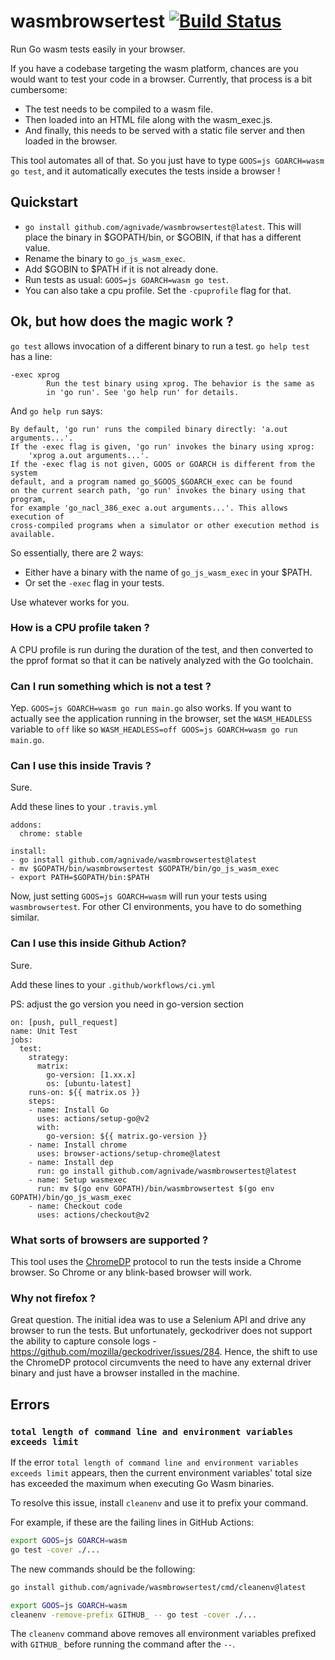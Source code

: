 # wasmbrowsertest [![Build Status](https://travis-ci.org/agnivade/wasmbrowsertest.svg?branch=master)](https://travis-ci.org/agnivade/wasmbrowsertest)

Run Go wasm tests easily in your browser.

If you have a codebase targeting the wasm platform, chances are you would want to test your code in a browser. Currently, that process is a bit cumbersome:
- The test needs to be compiled to a wasm file.
- Then loaded into an HTML file along with the wasm_exec.js.
- And finally, this needs to be served with a static file server and then loaded in the browser.

This tool automates all of that. So you just have to type `GOOS=js GOARCH=wasm go test`, and it automatically executes the tests inside a browser !

## Quickstart

- `go install github.com/agnivade/wasmbrowsertest@latest`. This will place the binary in $GOPATH/bin, or $GOBIN, if that has a different value.
- Rename the binary to `go_js_wasm_exec`.
- Add $GOBIN to $PATH if it is not already done.
- Run tests as usual: `GOOS=js GOARCH=wasm go test`.
- You can also take a cpu profile. Set the `-cpuprofile` flag for that.

## Ok, but how does the magic work ?

`go test` allows invocation of a different binary to run a test. `go help test` has a line: 

```
-exec xprog
	    Run the test binary using xprog. The behavior is the same as
	    in 'go run'. See 'go help run' for details.
```

And `go help run` says:

```
By default, 'go run' runs the compiled binary directly: 'a.out arguments...'.
If the -exec flag is given, 'go run' invokes the binary using xprog:
	'xprog a.out arguments...'.
If the -exec flag is not given, GOOS or GOARCH is different from the system
default, and a program named go_$GOOS_$GOARCH_exec can be found
on the current search path, 'go run' invokes the binary using that program,
for example 'go_nacl_386_exec a.out arguments...'. This allows execution of
cross-compiled programs when a simulator or other execution method is
available.
```

So essentially, there are 2 ways:
- Either have a binary with the name of `go_js_wasm_exec` in your $PATH.
- Or set the `-exec` flag in your tests.

Use whatever works for you.

### How is a CPU profile taken ?

A CPU profile is run during the duration of the test, and then converted to the pprof format so that it can be natively analyzed with the Go toolchain.

### Can I run something which is not a test ?

Yep. `GOOS=js GOARCH=wasm go run main.go` also works. If you want to actually see the application running in the browser, set the `WASM_HEADLESS` variable to `off` like so `WASM_HEADLESS=off GOOS=js GOARCH=wasm go run main.go`.

### Can I use this inside Travis ?

Sure.

Add these lines to your `.travis.yml`

```
addons:
  chrome: stable

install:
- go install github.com/agnivade/wasmbrowsertest@latest
- mv $GOPATH/bin/wasmbrowsertest $GOPATH/bin/go_js_wasm_exec
- export PATH=$GOPATH/bin:$PATH
```

Now, just setting `GOOS=js GOARCH=wasm` will run your tests using `wasmbrowsertest`. For other CI environments, you have to do something similar.

### Can I use this inside Github Action?

Sure.

Add these lines to your `.github/workflows/ci.yml`

PS: adjust the go version you need in go-version section

```
on: [push, pull_request]
name: Unit Test
jobs:
  test:
    strategy:
      matrix:
        go-version: [1.xx.x]
        os: [ubuntu-latest]
    runs-on: ${{ matrix.os }}
    steps:
    - name: Install Go
      uses: actions/setup-go@v2
      with:
        go-version: ${{ matrix.go-version }}
    - name: Install chrome
      uses: browser-actions/setup-chrome@latest
    - name: Install dep
      run: go install github.com/agnivade/wasmbrowsertest@latest
    - name: Setup wasmexec
      run: mv $(go env GOPATH)/bin/wasmbrowsertest $(go env GOPATH)/bin/go_js_wasm_exec
    - name: Checkout code
      uses: actions/checkout@v2
```

### What sorts of browsers are supported ?

This tool uses the [ChromeDP](https://chromedevtools.github.io/devtools-protocol/) protocol to run the tests inside a Chrome browser. So Chrome or any blink-based browser will work.

### Why not firefox ?

Great question. The initial idea was to use a Selenium API and drive any browser to run the tests. But unfortunately, geckodriver does not support the ability to capture console logs - https://github.com/mozilla/geckodriver/issues/284. Hence, the shift to use the ChromeDP protocol circumvents the need to have any external driver binary and just have a browser installed in the machine.

## Errors

### `total length of command line and environment variables exceeds limit`

If the error `total length of command line and environment variables exceeds limit` appears, then
the current environment variables' total size has exceeded the maximum when executing Go Wasm binaries.

To resolve this issue, install `cleanenv` and use it to prefix your command.

For example, if these are the failing lines in GitHub Actions:
```bash
export GOOS=js GOARCH=wasm
go test -cover ./...
```
The new commands should be the following:
```bash
go install github.com/agnivade/wasmbrowsertest/cmd/cleanenv@latest

export GOOS=js GOARCH=wasm
cleanenv -remove-prefix GITHUB_ -- go test -cover ./...
```

The `cleanenv` command above removes all environment variables prefixed with `GITHUB_` before running the command after the `--`.

